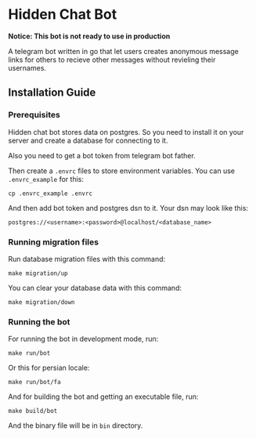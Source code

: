 # Hidden Chat Bot
**Notice: This bot is not ready to use in production**

A telegram bot written in go that let users creates anonymous message links for others to recieve other messages without revieling their usernames.

## Installation Guide
### Prerequisites
Hidden chat bot stores data on postgres. So you need to install it on your server and create a database for connecting to it.

Also you need to get a bot token from telegram bot father.

Then create a `.envrc` files to store environment variables. You can use `.envrc_example` for this:
```
cp .envrc_example .envrc
```
And then add bot token and postgres dsn to it. Your dsn may look like this:
```
postgres://<username>:<password>@localhost/<database_name>
```
### Running migration files
Run database migration files with this command:
```
make migration/up
```
You can clear your database data with this command:
```
make migration/down
```
### Running the bot
For running the bot in development mode, run:
```
make run/bot
```
Or this for persian locale:
```
make run/bot/fa
```
And for building the bot and getting an executable file, run:
```
make build/bot
```
And the binary file will be in `bin` directory.
